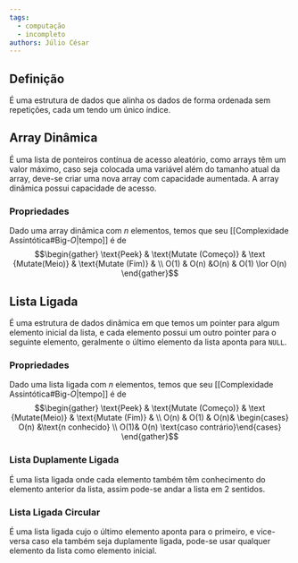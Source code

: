 ```yaml
---
tags:
  - computação
  - incompleto
authors: Júlio César
---
```

## Definição

É uma estrutura de dados que alinha os dados de forma ordenada sem repetições, cada um tendo um único índice.
## Array Dinâmica

É uma lista de ponteiros contínua de acesso aleatório, como arrays têm um valor máximo, caso seja colocada uma variável além do tamanho atual da array, deve-se criar uma nova array com capacidade aumentada. A array dinâmica possui capacidade de acesso.
### Propriedades
Dado uma array dinâmica com $n$ elementos, temos que seu [[Complexidade Assintótica#Big-$O$|tempo]] é de
$$\begin{gather}
\text{Peek} & \text{Mutate (Começo)} & \text {Mutate(Meio)} & \text{Mutate (Fim)} &
\\
O(1) & O(n) &O(n)  & O(1) \lor O(n)
\end{gather}$$
## Lista Ligada

É uma estrutura de dados dinâmica em que temos um pointer para algum elemento inicial da lista, e cada elemento possui um outro pointer para o seguinte elemento, geralmente o último elemento da lista aponta para `NULL`.
### Propriedades
Dado uma lista ligada com $n$ elementos, temos que seu [[Complexidade Assintótica#Big-$O$|tempo]] é de
$$\begin{gather}
\text{Peek} & \text{Mutate (Começo)} & \text {Mutate(Meio)} & \text{Mutate (Fim)} &
\\
O(n) & O(1) & O(n)& \begin{cases} O(n) &\text{n conhecido} \\ O(1)& O(n) \text{caso contrário}\end{cases} 
\end{gather}$$
### Lista Duplamente Ligada
É uma lista ligada onde cada elemento também têm conhecimento do elemento anterior da lista, assim pode-se andar a lista em 2 sentidos.
### Lista Ligada Circular
É uma lista ligada cujo o último elemento aponta para o primeiro, e vice-versa caso ela também seja duplamente ligada, pode-se usar qualquer elemento da lista como elemento inicial.